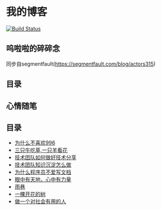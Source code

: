 # 我的博客  

[![Build Status](https://travis-ci.org/actors315/actors315.github.io.svg?branch=master)](https://travis-ci.org/actors315/actors315.github.io)  

## 呜啦啦的碎碎念  

同步自segmentfault(https://segmentfault.com/blog/actors315)  

## 目录  


## 心情随笔  

## 目录  
- [为什么不喜欢996](/_posts/2019-04-08-why-don-t-you-like-996.md)
- [三只牛吃草,一只羊看花](/_posts/2019-03-03-three-cows-feed-and-one-sheep-watches-the-flowers.md)
- [技术团队如何做好技术分享](/_posts/2019-02-28-how-do-technical-teams-share-technology.md)
- [技术团队知识沉淀怎么做](/_posts/2019-02-20-technical-team-knowledge-precipitation-how-to-do.md)
- [为什么程序员不爱写文档](/_posts/2019-02-19-why-don-t-programmers-love-to-document.md)
- [眼中有天地，心中有力量](/_posts/2019-02-17-heaven-and-earth-are-in-the-eye-strength-is-in-the-heart.md)
- [雨巷](/_posts/2019-01-31-the-rain-lane.md)
- [一棵开花的树](/_posts/2019-01-31-a-flowering-tree.md)
- [做一个对社会有用的人](/_posts/2019-01-30-be-a-useful-person-to-the-society.md)
